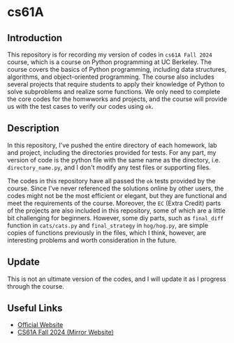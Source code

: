 # cs61A

## Introduction

This repository is for recording my version of codes in `cs61A Fall 2024` course, which is a course on Python programming at UC Berkeley. The course covers the basics of Python programming, including data structures, algorithms, and object-oriented programming. The course also includes several projects that require students to apply their knowledge of Python to solve subproblems and realize some functions. We only need to complete the core codes for the homwworks and projects, and the course will provide us with the test cases to verify our codes using `ok`.

## Description

In this repository, I've pushed the entire directory of each homework, lab and project, including the directories provided for tests. For any part, my version of code is the python file with the same name as the directory, i.e. `directory_name.py`, and I don't modify any test files or supporting files.

The codes in this repository have all passed the `ok` tests provided by the course. Since I've never referenced the solutions online by other users, the codes might not be the most efficient or elegant, but they are functional and meet the requirements of the course. Moreover, the `EC` (Extra Credit) parts of the projects are also included in this repository, some of which are a little bit challenging for beginners. However, some diy parts, such as `final_diff` function in `cats/cats.py` and `final_strategy` in `hog/hog.py`, are simple copies of functions previously in the files, which I think, however, are interesting problems and worth consideration in the future.

## Update

This is not an ultimate version of the codes, and I will update it as I progress through the course.

## Useful Links

- [Official Website](https://cs61a.org/)
- [CS61A Fall 2024 (Mirror Website)](https://insideempire.github.io/CS61A-Website-Archive/)